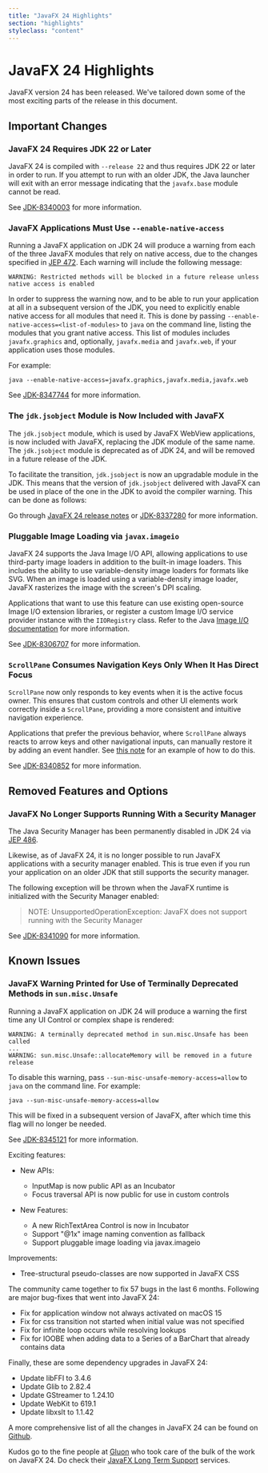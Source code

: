 ```yaml
---
title: "JavaFX 24 Highlights"
section: "highlights"
styleclass: "content"
---
```

# JavaFX 24 Highlights

JavaFX version 24 has been released. We've tailored down some of the most exciting parts of the release in this document.

## Important Changes

### JavaFX 24 Requires JDK 22 or Later

JavaFX 24 is compiled with `--release 22` and thus requires JDK 22 or later in order to run. If you attempt to run with an older JDK, the Java launcher will exit with an error message indicating that the `javafx.base` module cannot be read.

See [JDK-8340003](https://bugs.openjdk.org/browse/JDK-8340003) for more information.

### JavaFX Applications Must Use `--enable-native-access`

Running a JavaFX application on JDK 24 will produce a warning from each of the three JavaFX modules that rely on native access, due to the changes specified in [JEP 472](https://openjdk.org/jeps/472). Each warning will include the following message:

```
WARNING: Restricted methods will be blocked in a future release unless native access is enabled
```

In order to suppress the warning now, and to be able to run your application at all in a subsequent version of the JDK, you need to explicitly enable native access for all modules that need it. This is done by passing `--enable-native-access=<list-of-modules>` to `java` on the command line, listing the modules that you grant native access. This list of modules includes `javafx.graphics` and, optionally, `javafx.media` and `javafx.web`, if your application uses those modules.

For example:

```
java --enable-native-access=javafx.graphics,javafx.media,javafx.web
```

See [JDK-8347744](https://bugs.openjdk.org/browse/JDK-8347744) for more information.

### The `jdk.jsobject` Module is Now Included with JavaFX

The `jdk.jsobject` module, which is used by JavaFX WebView applications, is now included with JavaFX, replacing the JDK module of the same name. The `jdk.jsobject` module is deprecated as of JDK 24, and will be removed in a future release of the JDK.

To facilitate the transition, `jdk.jsobject` is now an upgradable module in the JDK. This means that the version of `jdk.jsobject` delivered with JavaFX can be used in place of the one in the JDK to avoid the compiler warning. This can be done as follows:

Go through [JavaFX 24 release notes](https://github.com/openjdk/jfx/blob/jfx24/doc-files/release-notes-24.md) or [JDK-8337280](https://bugs.openjdk.org/browse/JDK-8337280) for more information.

### Pluggable Image Loading via `javax.imageio`

JavaFX 24 supports the Java Image I/O API, allowing applications to use third-party image loaders in addition to the built-in image loaders.
This includes the ability to use variable-density image loaders for formats like SVG. When an image is loaded using a variable-density image loader, JavaFX rasterizes the image with the screen's DPI scaling.

Applications that want to use this feature can use existing open-source Image I/O extension libraries, or register a custom Image I/O service provider instance with the `IIORegistry` class. 
Refer to the Java [Image I/O documentation](https://docs.oracle.com/en/java/javase/23/docs/api/java.desktop/javax/imageio/package-summary.html) for more information.

See [JDK-8306707](https://bugs.openjdk.org/browse/JDK-8306707) for more information.

### `ScrollPane` Consumes Navigation Keys Only When It Has Direct Focus

`ScrollPane` now only responds to key events when it is the active focus owner. This ensures that custom controls and other UI elements work correctly inside a `ScrollPane`, providing a more consistent and intuitive navigation experience.

Applications that prefer the previous behavior, where `ScrollPane` always reacts to arrow keys and other navigational inputs, can manually restore it by adding an event handler. See [this note](https://github.com/openjdk/jfx/blob/jfx24/doc-files/notes/24/JDK-8340852-ScrollPane.md) for an example of how to do this.

See [JDK-8340852](https://bugs.openjdk.org/browse/JDK-8340852) for more information.

## Removed Features and Options

### JavaFX No Longer Supports Running With a Security Manager

The Java Security Manager has been permanently disabled in JDK 24 via [JEP 486](https://openjdk.org/jeps/486).

Likewise, as of JavaFX 24, it is no longer possible to run JavaFX applications with a security manager enabled. This is true even if you run your application on an older JDK that still supports the security manager.

The following exception will be thrown when the JavaFX runtime is initialized with the Security Manager enabled:

> NOTE: UnsupportedOperationException: JavaFX does not support running with the Security Manager

See [JDK-8341090](https://bugs.openjdk.org/browse/JDK-8341090) for more information.

## Known Issues

### JavaFX Warning Printed for Use of Terminally Deprecated Methods in `sun.misc.Unsafe`

Running a JavaFX application on JDK 24 will produce a warning the first time any UI Control or complex shape is rendered:

```
WARNING: A terminally deprecated method in sun.misc.Unsafe has been called
...
WARNING: sun.misc.Unsafe::allocateMemory will be removed in a future release
```

To disable this warning, pass `--sun-misc-unsafe-memory-access=allow` to `java` on the command line. For example:

```
java --sun-misc-unsafe-memory-access=allow
```

This will be fixed in a subsequent version of JavaFX, after which time this flag will no longer be needed.

See [JDK-8345121](https://bugs.openjdk.org/browse/JDK-8345121) for more information.

Exciting features:
- New APIs:
  - InputMap is now public API as an Incubator
  - Focus traversal API is now public for use in custom controls

- New Features:
  - A new RichTextArea Control is now in Incubator
  - Support "@1x" image naming convention as fallback
  - Support pluggable image loading via javax.imageio

Improvements:
- Tree-structural pseudo-classes are now supported in JavaFX CSS

The community came together to fix 57 bugs in the last 6 months. Following are major bug-fixes that went into JavaFX 24:

- Fix for application window not always activated on macOS 15
- Fix for css transition not started when initial value was not specified
- Fix for infinite loop occurs while resolving lookups
- Fix for IOOBE when adding data to a Series of a BarChart that already contains data

Finally, these are some dependency upgrades in JavaFX 24:
- Update libFFI to 3.4.6
- Update Glib to 2.82.4
- Update GStreamer to 1.24.10
- Update WebKit to 619.1
- Update libxslt to 1.1.42

A more comprehensive list of all the changes in JavaFX 24 can be found on [Github](https://github.com/openjdk/jfx/blob/jfx24/doc-files/release-notes-24.md).

Kudos go to the fine people at [Gluon](https://gluonhq.com) who took care of the bulk of the work on JavaFX 24. Do check their [JavaFX Long Term Support](https://gluonhq.com/services/javafx-support/) services.
